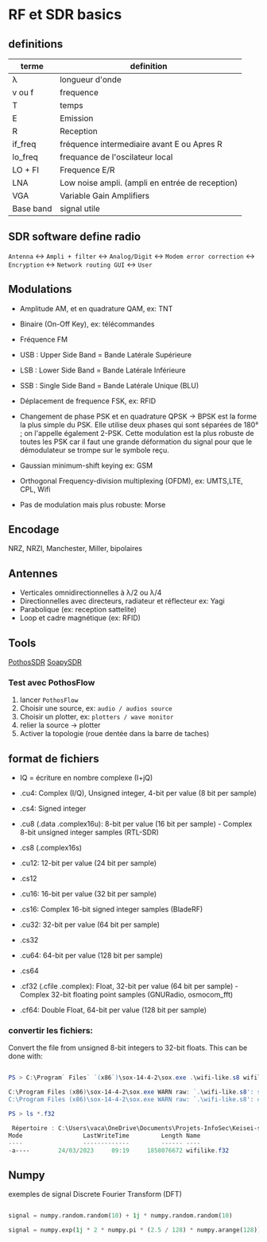 # RF et SDR basics

## definitions

| terme | definition |
|-------|---------|
| λ | longueur d'onde |
| v ou f | frequence |
| T | temps |
| E | Emission |
| R | Reception
| if_freq | fréquence intermediaire avant E ou Apres R |
| lo_freq | frequance de l'oscilateur local |
| LO + FI | Frequence E/R |
| LNA | Low noise ampli. (ampli en entrée de reception) |
| VGA | Variable Gain Amplifiers |
| Base band | signal utile |

## SDR software define radio

`Antenna` <-> `Ampli + filter` <-> `Analog/Digit` <-> `Modem error correction` <-> `Encryption` <-> `Network routing GUI` <-> `User`

## Modulations

* Amplitude AM, et en quadrature QAM, ex: TNT

* Binaire (On-Off Key), ex: télécommandes

* Fréquence FM

* USB : Upper Side Band = Bande Latérale Supérieure

* LSB : Lower Side Band = Bande Latérale Inférieure

* SSB : Single Side Band = Bande Latérale Unique (BLU)

* Déplacement de frequence FSK, ex: RFID 

* Changement de phase PSK et en quadrature QPSK -> BPSK est la forme la plus simple du PSK. Elle utilise deux phases qui sont séparées de 180° ; on l'appelle également 2-PSK. Cette modulation est la plus robuste de toutes les PSK car il faut une grande déformation du signal pour que le démodulateur se trompe sur le symbole reçu.

* Gaussian minimum-shift keying ex: GSM

* Orthogonal Frequency-division multiplexing (OFDM), ex: UMTS,LTE, CPL, Wifi

* Pas de modulation mais plus robuste: Morse

## Encodage

NRZ, NRZI, Manchester, Miller, bipolaires

## Antennes

* Verticales omnidirectionnelles à λ/2 ou λ/4
* Directionnelles avec directeurs, radiateur et réflecteur ex: Yagi
* Parabolique (ex: reception sattelite)
* Loop et cadre magnétique (ex: RFID)

## Tools

[PothosSDR](https://www.pothosware.com/)
[SoapySDR](https://github.com/pothosware/SoapySDR/wiki)

### Test avec PothosFlow

1. lancer `PothosFlow`
2. Choisir une source, ex: `audio / audios source`
3. Choisir un plotter, ex: `plotters / wave monitor`
4. relier la source -> plotter
5. Activer la topologie (roue dentée dans la barre de taches)

## format de fichiers

* IQ = écriture en nombre complexe (I+jQ)

* .cu4: Complex (I/Q), Unsigned integer, 4-bit per value (8 bit per sample)

* .cs4: Signed integer

* .cu8 (.data .complex16u): 8-bit per value (16 bit per sample) - Complex 8-bit unsigned integer samples  (RTL-SDR)

* .cs8 (.complex16s)

* .cu12: 12-bit per value (24 bit per sample)

* .cs12

* .cu16: 16-bit per value (32 bit per sample)

* .cs16: Complex 16-bit signed integer samples (BladeRF)

* .cu32: 32-bit per value (64 bit per sample)

* .cs32

* .cu64: 64-bit per value (128 bit per sample)

* .cs64

* .cf32 (.cfile .complex): Float, 32-bit per value (64 bit per sample) - Complex 32-bit floating point samples (GNURadio, osmocom_fft)

* .cf64: Double Float, 64-bit per value (128 bit per sample)

### convertir les fichiers:

Convert the file from unsigned 8-bit integers to 32-bit floats. This can be done with:

```powershell

PS > C:\Program` Files` `(x86`)\sox-14-4-2\sox.exe .\wifi-like.s8 wifilike.f32

C:\Program Files (x86)\sox-14-4-2\sox.exe WARN raw: `.\wifi-like.s8': sample rate not specified; trying 8kHz
C:\Program Files (x86)\sox-14-4-2\sox.exe WARN raw: `.\wifi-like.s8': # channels not specified; trying mono

PS > ls *.f32

 Répertoire : C:\Users\vaca\OneDrive\Documents\Projets-InfoSec\Keisei-sanshoku\ER\OpenER
Mode                 LastWriteTime         Length Name
----                 -------------         ------ ----
-a----        24/03/2023     09:19     1858076672 wifilike.f32
```

## Numpy

exemples de signal Discrete Fourier Transform (DFT)

```python

signal = numpy.random.random(10) + 1j * numpy.random.random(10)

signal = numpy.exp(1j * 2 * numpy.pi * (2.5 / 128) * numpy.arange(128))

```

